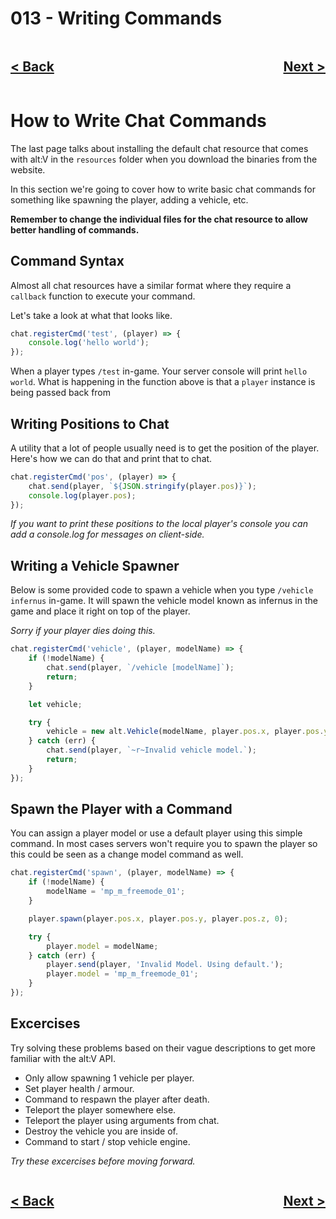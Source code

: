 # 013 - Writing Commands

<div style="text-align: right">
    <div style="display: flex; justify-content: space-between;">
        <a href="./011.md">
            <h2>< Back</h2>
        </a>
        <a href="./013.md">
            <h2>Next ></h2>
        </a>
    </div>
</div>

# How to Write Chat Commands

The last page talks about installing the default chat resource that comes with alt:V in the `resources` folder when you download the binaries from the website.

In this section we're going to cover how to write basic chat commands for something like spawning the player, adding a vehicle, etc.

**Remember to change the individual files for the chat resource to allow better handling of commands.**

## Command Syntax

Almost all chat resources have a similar format where they require a `callback` function to execute your command.

Let's take a look at what that looks like.

```js
chat.registerCmd('test', (player) => {
    console.log('hello world');
});
```

When a player types `/test` in-game. Your server console will print `hello world`. What is happening in the function above is that a `player` instance is being passed back from

## Writing Positions to Chat

A utility that a lot of people usually need is to get the position of the player. Here's how we can do that and print that to chat.

```js
chat.registerCmd('pos', (player) => {
    chat.send(player, `${JSON.stringify(player.pos)}`);
    console.log(player.pos);
});
```

_If you want to print these positions to the local player's console you can add a console.log for messages on client-side._

## Writing a Vehicle Spawner

Below is some provided code to spawn a vehicle when you type `/vehicle infernus` in-game. It will spawn the vehicle model known as infernus in the game and place it right on top of the player.

_Sorry if your player dies doing this._

```js
chat.registerCmd('vehicle', (player, modelName) => {
    if (!modelName) {
        chat.send(player, `/vehicle [modelName]`);
        return;
    }

    let vehicle;

    try {
        vehicle = new alt.Vehicle(modelName, player.pos.x, player.pos.y, player.pos.z, 0, 0, 0);
    } catch (err) {
        chat.send(player, `~r~Invalid vehicle model.`);
        return;
    }
});
```

## Spawn the Player with a Command

You can assign a player model or use a default player using this simple command. In most cases servers won't require you to spawn the player so this could be seen as a change model command as well.

```js
chat.registerCmd('spawn', (player, modelName) => {
    if (!modelName) {
        modelName = 'mp_m_freemode_01';
    }

    player.spawn(player.pos.x, player.pos.y, player.pos.z, 0);

    try {
        player.model = modelName;
    } catch (err) {
        player.send(player, 'Invalid Model. Using default.');
        player.model = 'mp_m_freemode_01';
    }
});
```

## Excercises

Try solving these problems based on their vague descriptions to get more familiar with the alt:V API.

-   Only allow spawning 1 vehicle per player.
-   Set player health / armour.
-   Command to respawn the player after death.
-   Teleport the player somewhere else.
-   Teleport the player using arguments from chat.
-   Destroy the vehicle you are inside of.
-   Command to start / stop vehicle engine.

_Try these excercises before moving forward._

<div style="text-align: right">
    <div style="display: flex; justify-content: space-between;">
        <a href="./011.md">
            <h2>< Back</h2>
        </a>
        <a href="./013.md">
            <h2>Next ></h2>
        </a>
    </div>
</div>
